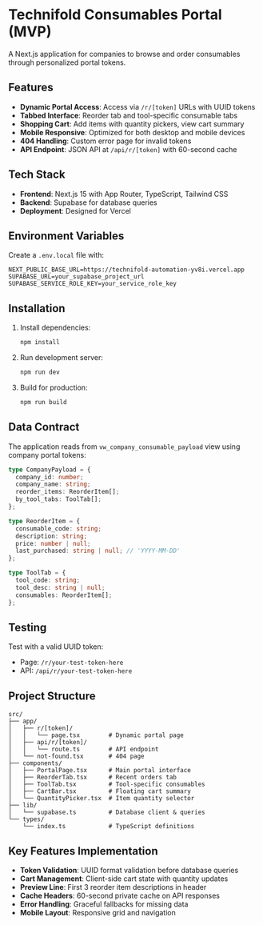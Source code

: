 # Technifold Consumables Portal (MVP)

A Next.js application for companies to browse and order consumables through personalized portal tokens.

## Features

- **Dynamic Portal Access**: Access via `/r/[token]` URLs with UUID tokens
- **Tabbed Interface**: Reorder tab and tool-specific consumable tabs  
- **Shopping Cart**: Add items with quantity pickers, view cart summary
- **Mobile Responsive**: Optimized for both desktop and mobile devices
- **404 Handling**: Custom error page for invalid tokens
- **API Endpoint**: JSON API at `/api/r/[token]` with 60-second cache

## Tech Stack

- **Frontend**: Next.js 15 with App Router, TypeScript, Tailwind CSS
- **Backend**: Supabase for database queries
- **Deployment**: Designed for Vercel

## Environment Variables

Create a `.env.local` file with:

```env
NEXT_PUBLIC_BASE_URL=https://technifold-automation-yv8i.vercel.app
SUPABASE_URL=your_supabase_project_url
SUPABASE_SERVICE_ROLE_KEY=your_service_role_key
```

## Installation

1. Install dependencies:
   ```bash
   npm install
   ```

2. Run development server:
   ```bash
   npm run dev
   ```

3. Build for production:
   ```bash
   npm run build
   ```

## Data Contract

The application reads from `vw_company_consumable_payload` view using company portal tokens:

```typescript
type CompanyPayload = {
  company_id: number;
  company_name: string; 
  reorder_items: ReorderItem[];
  by_tool_tabs: ToolTab[];
};

type ReorderItem = {
  consumable_code: string;
  description: string;
  price: number | null;
  last_purchased: string | null; // 'YYYY-MM-DD'
};

type ToolTab = {
  tool_code: string;
  tool_desc: string | null;
  consumables: ReorderItem[];
};
```

## Testing

Test with a valid UUID token:
- Page: `/r/your-test-token-here`
- API: `/api/r/your-test-token-here`

## Project Structure

```
src/
├── app/
│   ├── r/[token]/
│   │   └── page.tsx        # Dynamic portal page
│   ├── api/r/[token]/
│   │   └── route.ts        # API endpoint
│   └── not-found.tsx       # 404 page
├── components/
│   ├── PortalPage.tsx      # Main portal interface
│   ├── ReorderTab.tsx      # Recent orders tab
│   ├── ToolTab.tsx         # Tool-specific consumables
│   ├── CartBar.tsx         # Floating cart summary
│   └── QuantityPicker.tsx  # Item quantity selector
├── lib/
│   └── supabase.ts         # Database client & queries
└── types/
    └── index.ts            # TypeScript definitions
```

## Key Features Implementation

- **Token Validation**: UUID format validation before database queries
- **Cart Management**: Client-side cart state with quantity updates  
- **Preview Line**: First 3 reorder item descriptions in header
- **Cache Headers**: 60-second private cache on API responses
- **Error Handling**: Graceful fallbacks for missing data
- **Mobile Layout**: Responsive grid and navigation

